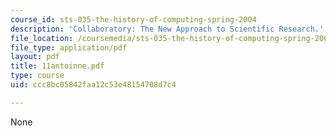 ```yaml
---
course_id: sts-035-the-history-of-computing-spring-2004
description: 'Collaboratory: The New Approach to Scientific Research.'
file_location: /coursemedia/sts-035-the-history-of-computing-spring-2004/ccc8bc05842faa12c53e48154708d7c4_11antoinne.pdf
file_type: application/pdf
layout: pdf
title: 11antoinne.pdf
type: course
uid: ccc8bc05842faa12c53e48154708d7c4

---
```

None